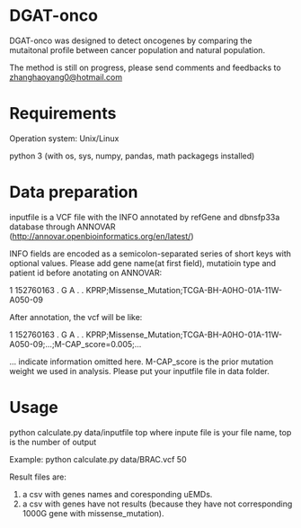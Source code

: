 # DGAT-onco
DGAT-onco was designed to detect oncogenes by comparing the mutaitonal profile between cancer population and natural population.

The method is still on progress, please send comments and feedbacks to zhanghaoyang0@hotmail.com

# Requirements
Operation system: Unix/Linux

python 3 (with os, sys, numpy, pandas, math packagegs installed)

# Data preparation
inputfile is a VCF file with the INFO annotated by refGene and dbnsfp33a database through ANNOVAR (http://annovar.openbioinformatics.org/en/latest/)

INFO fields are encoded as a semicolon-separated series of short keys with optional values.
Please add gene name(at first field), mutatioin type and patient id before anotating on ANNOVAR:

1	152760163	.	G	A	.	.	KPRP;Missense_Mutation;TCGA-BH-A0HO-01A-11W-A050-09

After annotation, the vcf will be like:

1	152760163	.	G	A	.	.	KPRP;Missense_Mutation;TCGA-BH-A0HO-01A-11W-A050-09;...;M-CAP_score=0.005;...

... indicate information omitted here.
M-CAP_score is the prior mutation weight we used in analysis. 
Please put your inputfile file in data folder.
# Usage
python calculate.py data/inputfile top
where inpute file is your file name, top is the number of output

Example:
python calculate.py data/BRAC.vcf 50

Result files are:
1. a csv with genes names and coresponding uEMDs. 
2. a csv with genes have not results (because they have not corresponding 1000G gene with missense_mutation).
